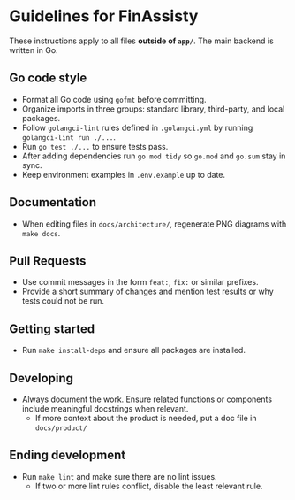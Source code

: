 # Guidelines for FinAssisty

These instructions apply to all files **outside of `app/`**. The main backend is written in Go.

## Go code style

- Format all Go code using `gofmt` before committing.
- Organize imports in three groups: standard library, third-party, and local packages.
- Follow `golangci-lint` rules defined in `.golangci.yml` by running `golangci-lint run ./...`.
- Run `go test ./...` to ensure tests pass.
- After adding dependencies run `go mod tidy` so `go.mod` and `go.sum` stay in sync.
- Keep environment examples in `.env.example` up to date.

## Documentation

- When editing files in `docs/architecture/`, regenerate PNG diagrams with `make docs`.

## Pull Requests

- Use commit messages in the form `feat:`, `fix:` or similar prefixes.
- Provide a short summary of changes and mention test results or why tests could not be run.

## Getting started

- Run `make install-deps` and ensure all packages are installed.

## Developing

- Always document the work. Ensure related functions or components include meaningful docstrings when relevant.
  - If more context about the product is needed, put a doc file in `docs/product/`

## Ending development

- Run `make lint` and make sure there are no lint issues.
  - If two or more lint rules conflict, disable the least relevant rule.
